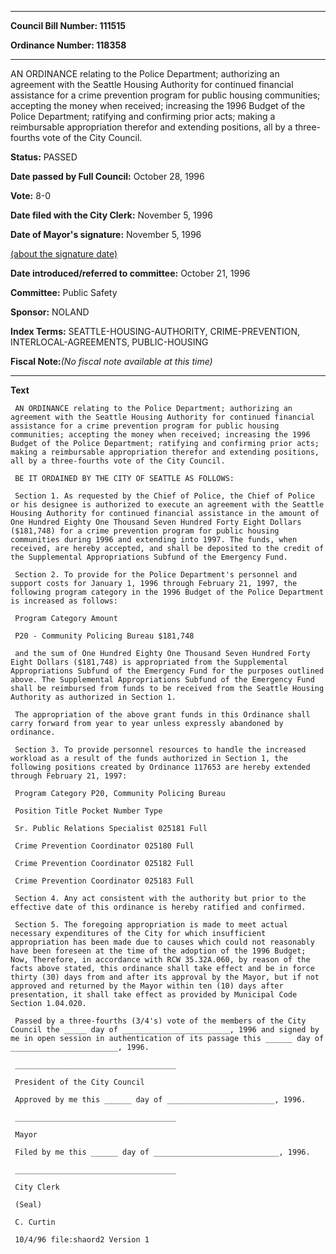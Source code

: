 

********

**Council Bill Number: 111515**
   
**Ordinance Number: 118358**
********

 AN ORDINANCE relating to the Police Department; authorizing an agreement with the Seattle Housing Authority for continued financial assistance for a crime prevention program for public housing communities; accepting the money when received; increasing the 1996 Budget of the Police Department; ratifying and confirming prior acts; making a reimbursable appropriation therefor and extending positions, all by a three-fourths vote of the City Council.

**Status:** PASSED
   
**Date passed by Full Council:** October 28, 1996
   
**Vote:** 8-0
   
**Date filed with the City Clerk:** November 5, 1996
   
**Date of Mayor's signature:** November 5, 1996
   
[(about the signature date)](/~public/approvaldate.htm)
   
   
   
**Date introduced/referred to committee:** October 21, 1996
   
**Committee:** Public Safety
   
**Sponsor:** NOLAND
   
   
**Index Terms:** SEATTLE-HOUSING-AUTHORITY, CRIME-PREVENTION, INTERLOCAL-AGREEMENTS, PUBLIC-HOUSING

**Fiscal Note:**_(No fiscal note available at this time)_

********

**Text**
   
```
 AN ORDINANCE relating to the Police Department; authorizing an agreement with the Seattle Housing Authority for continued financial assistance for a crime prevention program for public housing communities; accepting the money when received; increasing the 1996 Budget of the Police Department; ratifying and confirming prior acts; making a reimbursable appropriation therefor and extending positions, all by a three-fourths vote of the City Council.

 BE IT ORDAINED BY THE CITY OF SEATTLE AS FOLLOWS:

 Section 1. As requested by the Chief of Police, the Chief of Police or his designee is authorized to execute an agreement with the Seattle Housing Authority for continued financial assistance in the amount of One Hundred Eighty One Thousand Seven Hundred Forty Eight Dollars ($181,748) for a crime prevention program for public housing communities during 1996 and extending into 1997. The funds, when received, are hereby accepted, and shall be deposited to the credit of the Supplemental Appropriations Subfund of the Emergency Fund.

 Section 2. To provide for the Police Department's personnel and support costs for January 1, 1996 through February 21, 1997, the following program category in the 1996 Budget of the Police Department is increased as follows:

 Program Category Amount

 P20 - Community Policing Bureau $181,748

 and the sum of One Hundred Eighty One Thousand Seven Hundred Forty Eight Dollars ($181,748) is appropriated from the Supplemental Appropriations Subfund of the Emergency Fund for the purposes outlined above. The Supplemental Appropriations Subfund of the Emergency Fund shall be reimbursed from funds to be received from the Seattle Housing Authority as authorized in Section 1.

 The appropriation of the above grant funds in this Ordinance shall carry forward from year to year unless expressly abandoned by ordinance.

 Section 3. To provide personnel resources to handle the increased workload as a result of the funds authorized in Section 1, the following positions created by Ordinance 117653 are hereby extended through February 21, 1997:

 Program Category P20, Community Policing Bureau

 Position Title Pocket Number Type

 Sr. Public Relations Specialist 025181 Full

 Crime Prevention Coordinator 025180 Full

 Crime Prevention Coordinator 025182 Full

 Crime Prevention Coordinator 025183 Full

 Section 4. Any act consistent with the authority but prior to the effective date of this ordinance is hereby ratified and confirmed.

 Section 5. The foregoing appropriation is made to meet actual necessary expenditures of the City for which insufficient appropriation has been made due to causes which could not reasonably have been foreseen at the time of the adoption of the 1996 Budget; Now, Therefore, in accordance with RCW 35.32A.060, by reason of the facts above stated, this ordinance shall take effect and be in force thirty (30) days from and after its approval by the Mayor, but if not approved and returned by the Mayor within ten (10) days after presentation, it shall take effect as provided by Municipal Code Section 1.04.020.

 Passed by a three-fourths (3/4's) vote of the members of the City Council the _____ day of ________________________, 1996 and signed by me in open session in authentication of its passage this ______ day of ________________________, 1996.

 ____________________________________

 President of the City Council

 Approved by me this ______ day of ________________________, 1996.

 ____________________________________

 Mayor

 Filed by me this ______ day of ____________________________, 1996.

 ____________________________________

 City Clerk

 (Seal)

 C. Curtin

 10/4/96 file:shaord2 Version 1

```
